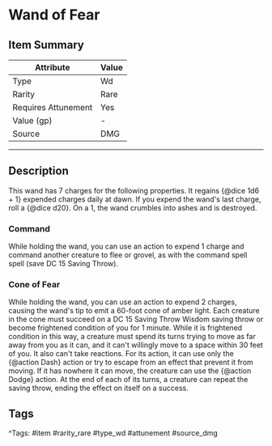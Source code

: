 # Wand of Fear

## Item Summary

| Attribute            | Value                        |
|----------------------|------------------------------|
| Type                 | Wd |
| Rarity               | Rare             |
| Requires Attunement  | Yes                |
| Value (gp)           | -    |
| Source               | DMG |

---

## Description

This wand has 7 charges for the following properties. It regains {@dice 1d6 + 1} expended charges daily at dawn. If you expend the wand's last charge, roll a {@dice d20}. On a 1, the wand crumbles into ashes and is destroyed.

### Command

While holding the wand, you can use an action to expend 1 charge and command another creature to flee or grovel, as with the command spell spell (save DC 15 Saving Throw).

### Cone of Fear

While holding the wand, you can use an action to expend 2 charges, causing the wand's tip to emit a 60-foot cone of amber light. Each creature in the cone must succeed on a DC 15 Saving Throw Wisdom saving throw or become frightened condition of you for 1 minute. While it is frightened condition in this way, a creature must spend its turns trying to move as far away from you as it can, and it can't willingly move to a space within 30 feet of you. It also can't take reactions. For its action, it can use only the {@action Dash} action or try to escape from an effect that prevent it from moving. If it has nowhere it can move, the creature can use the {@action Dodge} action. At the end of each of its turns, a creature can repeat the saving throw, ending the effect on itself on a success.

## Tags

^Tags: #item #rarity_rare #type_wd #attunement #source_dmg